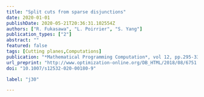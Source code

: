 ```yaml
---
title: "Split cuts from sparse disjunctions"
date: 2020-01-01
publishDate: 2020-05-21T20:36:31.102554Z
authors: ["R. Fukasawa", "L. Poirrier", "S. Yang"]
publication_types: ["2"]
abstract: ""
featured: false
tags: [Cutting planes,Computations]
publication: "*Mathematical Programming Computation*, vol 12, pp.295-335, 2020" 
url_preprint: "http://www.optimization-online.org/DB_HTML/2018/08/6751.html"
doi: "10.1007/s12532-020-00180-9"

label: "j30"

---
```


